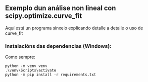 ## Exemplo dun análise non lineal con scipy.optimize.curve\_fit

Aquí está un programa sinxelo explicando detalle a detalle o uso de curve_fit

### Instalacións das dependencias (Windows):

Como sempre:
```
python -m venv venv
.\venv\Scripts\activate
python -m pip install -r requirements.txt
```
